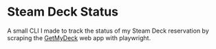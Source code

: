 # Steam Deck Status

A small CLI I made to track the status of my Steam Deck reservation by scraping the [GetMyDeck](https://getmydeck.ingenhaag.dev/) web app with playwright.
